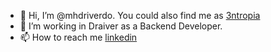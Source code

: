- 👋 Hi, I’m @mhdriverdo. You could also find me as [3ntropia](https://github.com/3ntropia)
- 👀 I’m working in Draiver as a Backend Developer.
- 📫 How to reach me [linkedin](https://www.linkedin.com/in/martinhuberdev/)

<!---
mhdriverdo/mhdriverdo is a ✨ special ✨ repository because its `README.md` (this file) appears on your GitHub profile.
You can click the Preview link to take a look at your changes.
--->
